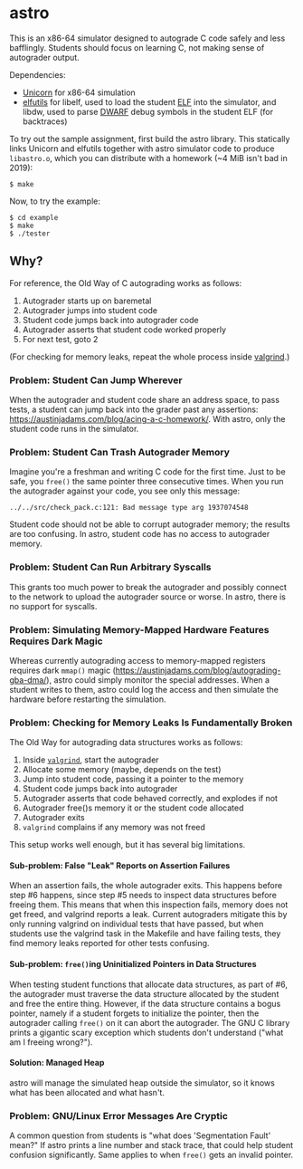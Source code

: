 astro
=====

This is an x86-64 simulator designed to autograde C code safely and less
bafflingly. Students should focus on learning C, not making sense of
autograder output.

Dependencies:

 - [Unicorn][1] for x86-64 simulation
 - [elfutils][2] for libelf, used to load the student [ELF][3] into the
   simulator, and libdw, used to parse [DWARF][5] debug symbols in the
   student ELF (for backtraces)

To try out the sample assignment, first build the astro library. This
statically links Unicorn and elfutils together with astro simulator code
to produce `libastro.o`, which you can distribute with a homework (~4
MiB isn't bad in 2019):

    $ make

Now, to try the example:

    $ cd example
    $ make
    $ ./tester

Why?
----

For reference, the Old Way of C autograding works as follows:

 1. Autograder starts up on baremetal
 2. Autograder jumps into student code
 3. Student code jumps back into autograder code
 4. Autograder asserts that student code worked properly
 5. For next test, goto 2

(For checking for memory leaks, repeat the whole process inside [valgrind][4].)

### Problem: Student Can Jump Wherever

When the autograder and student code share an address space, to pass
tests, a student can jump back into the grader past any assertions:
<https://austinjadams.com/blog/acing-a-c-homework/>. With astro, only
the student code runs in the simulator.

### Problem: Student Can Trash Autograder Memory

Imagine you're a freshman and writing C code for the first time. Just to
be safe, you `free()` the same pointer three consecutive times. When you
run the autograder against your code, you see only this message:

    ../../src/check_pack.c:121: Bad message type arg 1937074548

Student code should not be able to corrupt autograder memory; the
results are too confusing. In astro, student code has no access to
autograder memory.

### Problem: Student Can Run Arbitrary Syscalls

This grants too much power to break the autograder and possibly connect
to the network to upload the autograder source or worse. In astro, there
is no support for syscalls.

### Problem: Simulating Memory-Mapped Hardware Features Requires Dark Magic

Whereas currently autograding access to memory-mapped registers requires
dark `mmap()` magic
(<https://austinjadams.com/blog/autograding-gba-dma/>), astro could
simply monitor the special addresses. When a student writes to them,
astro could log the access and then simulate the hardware before
restarting the simulation.

### Problem: Checking for Memory Leaks Is Fundamentally Broken

The Old Way for autograding data structures works as follows:

 1. Inside [`valgrind`][4], start the autograder
 2. Allocate some memory (maybe, depends on the test)
 3. Jump into student code, passing it a pointer to the memory
 4. Student code jumps back into autograder
 5. Autograder asserts that code behaved correctly, and explodes if not
 6. Autograder free()s memory it or the student code allocated
 7. Autograder exits
 8. `valgrind` complains if any memory was not freed

This setup works well enough, but it has several big limitations.

#### Sub-problem: False "Leak" Reports on Assertion Failures

When an assertion fails, the whole autograder exits. This happens before
step #6 happens, since step #5 needs to inspect data structures before
freeing them. This means that when this inspection fails, memory does
not get freed, and valgrind reports a leak. Current autograders mitigate
this by only running valgrind on individual tests that have passed, but
when students use the valgrind task in the Makefile and have failing
tests, they find memory leaks reported for other tests confusing.

#### Sub-problem: `free()`ing Uninitialized Pointers in Data Structures

When testing student functions that allocate data structures, as part of
\#6, the autograder must traverse the data structure allocated by the
student and free the entire thing. However, if the data structure
contains a bogus pointer, namely if a student forgets to initialize the
pointer, then the autograder calling `free()` on it can abort the
autograder. The GNU C library prints a gigantic scary exception which
students don't understand ("what am I freeing wrong?").

#### Solution: Managed Heap

astro will manage the simulated heap outside the simulator, so it knows
what has been allocated and what hasn't.

### Problem: GNU/Linux Error Messages Are Cryptic

A common question from students is "what does 'Segmentation Fault'
mean?" If astro prints a line number and stack trace, that could help
student confusion significantly. Same applies to when `free()` gets an
invalid pointer.


[1]: https://www.unicorn-engine.org/
[2]: https://sourceware.org/elfutils/
[3]: https://en.wikipedia.org/wiki/Executable_and_Linkable_Format
[4]: http://valgrind.org/
[5]: http://dwarfstd.org/
